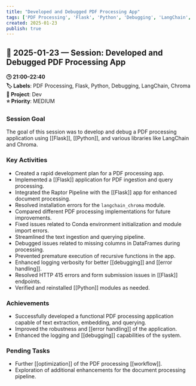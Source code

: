 ```yaml
---
title: "Developed and Debugged PDF Processing App"
tags: ['PDF Processing', 'Flask', 'Python', 'Debugging', 'LangChain', 'Chroma']
created: 2025-01-23
publish: true
---
```


## 📅 2025-01-23 — Session: Developed and Debugged PDF Processing App

**🕒 21:00–22:40**  
**🏷️ Labels**: PDF Processing, Flask, Python, Debugging, LangChain, Chroma  
**📂 Project**: Dev  
**⭐ Priority**: MEDIUM  


### Session Goal
The goal of this session was to develop and debug a PDF processing application using [[Flask]], [[Python]], and various libraries like LangChain and Chroma.

### Key Activities
- Created a rapid development plan for a PDF processing app.
- Implemented a [[Flask]] application for PDF ingestion and query processing.
- Integrated the Raptor Pipeline with the [[Flask]] app for enhanced document processing.
- Resolved installation errors for the `langchain_chroma` module.
- Compared different PDF processing implementations for future improvements.
- Fixed issues related to Conda environment initialization and module import errors.
- Streamlined the text ingestion and querying pipeline.
- Debugged issues related to missing columns in DataFrames during processing.
- Prevented premature execution of recursive functions in the app.
- Enhanced logging verbosity for better [[debugging]] and [[error handling]].
- Resolved HTTP 415 errors and form submission issues in [[Flask]] endpoints.
- Verified and reinstalled [[Python]] modules as needed.

### Achievements
- Successfully developed a functional PDF processing application capable of text extraction, embedding, and querying.
- Improved the robustness and [[error handling]] of the application.
- Enhanced the logging and [[debugging]] capabilities of the system.

### Pending Tasks
- Further [[optimization]] of the PDF processing [[workflow]].
- Exploration of additional enhancements for the document processing pipeline.
